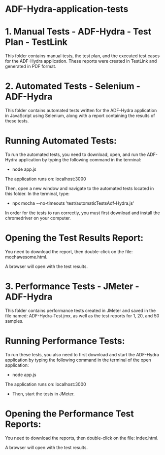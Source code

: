 # ADF-Hydra-application-tests

# 1. Manual Tests - ADF-Hydra - Test Plan - TestLink

This folder contains manual tests, the test plan, and the executed test cases for the ADF-Hydra application. These reports were created in TestLink and generated in PDF format.

# 2. Automated Tests - Selenium - ADF-Hydra

This folder contains automated tests written for the ADF-Hydra application in JavaScript using Selenium, along with a report containing the results of these tests.

# Running Automated Tests:

To run the automated tests, you need to download, open, and run the ADF-Hydra application by typing the following command in the terminal:
- node app.js

The application runs on: localhost:3000

Then, open a new window and navigate to the automated tests located in this folder. In the terminal, type:

- npx mocha --no-timeouts 'test/automaticTestsAdf-Hydra.js'

In order for the tests to run correctly, you must first download and install the chromedriver on your computer.

# Opening the Test Results Report:

You need to download the report, then double-click on the file: mochawesome.html.

A browser will open with the test results.

# 3. Performance Tests - JMeter - ADF-Hydra

This folder contains performance tests created in JMeter and saved in the file named: ADF-Hydra-Test.jmx, as well as the test reports for 1, 20, and 50 samples.

# Running Performance Tests:

To run these tests, you also need to first download and start the ADF-Hydra application by typing the following command in the terminal of the open application:

- node app.js

The application runs on: localhost:3000

- Then, start the tests in JMeter.

# Opening the Performance Test Reports:

You need to download the reports, then double-click on the file: index.html.

A browser will open with the test results.
